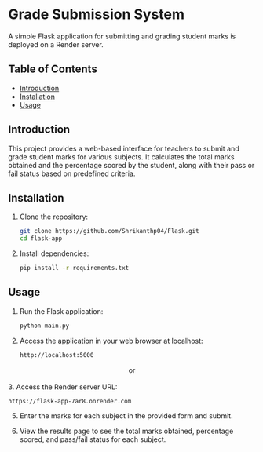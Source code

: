 # Grade Submission System

A simple Flask application for submitting and grading student marks is deployed on a Render server.
## Table of Contents

- [Introduction](#introduction)
- [Installation](#installation)
- [Usage](#usage)

## Introduction

This project provides a web-based interface for teachers to submit and grade student marks for various subjects. It calculates the total marks obtained and the percentage scored by the student, along with their pass or fail status based on predefined criteria.

## Installation

1. Clone the repository:

    ```bash
    git clone https://github.com/Shrikanthp04/Flask.git
    cd flask-app
    ```

2. Install dependencies:

    ```bash
    pip install -r requirements.txt
    ```

## Usage

1. Run the Flask application:

    ```bash
    python main.py
    ```

2. Access the application in your web browser at localhost:

   ```bash
   http://localhost:5000
   ```
<center>or</center></br>
3. Access the Render server URL: 

```bash
https://flask-app-7ar8.onrender.com
```

5. Enter the marks for each subject in the provided form and submit.

6. View the results page to see the total marks obtained, percentage scored, and pass/fail status for each subject.
